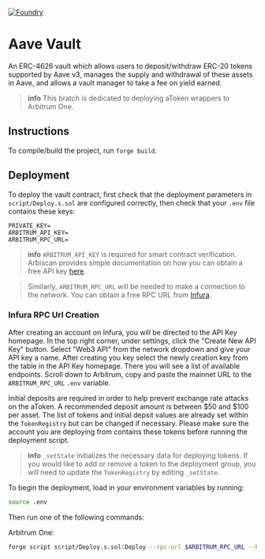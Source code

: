 [![Foundry][foundry-badge]][foundry]

[foundry]: https://getfoundry.sh/
[foundry-badge]: https://img.shields.io/badge/Built%20with-Foundry-FFDB1C.svg

# Aave Vault

An ERC-4626 vault which allows users to deposit/withdraw ERC-20 tokens supported by Aave v3, manages the supply and withdrawal of these assets in Aave, and allows a vault manager to take a fee on yield earned.

> **info**
> This bratch is dedicated to deploying aToken wrappers to Arbitrum One.

## Instructions

To compile/build the project, run `forge build`.

## Deployment

To deploy the vault contract, first check that the deployment parameters in `script/Deploy.s.sol` are configured correctly, then check that your `.env` file contains these keys:

```
PRIVATE_KEY=
ARBITRUM_API_KEY=
ARBITRUM_RPC_URL=
```

> **info**
> `ARBITRUM_API_KEY` is required for smart contract verification. Arbiscan provides simple documentation on how you can obtain a free API key [here](https://docs.arbiscan.io/getting-started/viewing-api-usage-statistics).

> Similarly, `ARBITRUM_RPC_URL` will be needed to make a connection to the network. You can obtain a free RPC URL from [Infura](https://app.infura.io/register).

### Infura RPC Url Creation
After creating an account on Infura, you will be directed to the API Key homepage. In the top right corner, under settings, click the "Create New API Key" button. Select "Web3 API" from the network dropdown and give your API key a name. After creating you key select the newly creation key from the table in the API Key homepage. There you will see a list of available endpoints. Scroll down to Arbitrum, copy and paste the mainnet URL to the `ARBITRUM_RPC_URL` `.env` variable.

Initial deposits are required in order to help prevent exchange rate attacks on the aToken. A recommended deposit amount is between $50 and $100 per asset. The list of tokens and initial depsit values are already set within the `TokenRegistry` but can be changed if necessary. Please make sure the account you are deploying from contains these tokens before running the deployment script.

> **info**
> `_setState` initializes the necessary data for deploying tokens. If you would like to add or remove a token to the deployment group, you will need to update the `TokenRegistry` by editing `_setState`.

To begin the deployment, load in your environment variables by running:

```bash
source .env
```

Then run one of the following commands:

Arbitrum One:

```bash
forge script script/Deploy.s.sol:Deploy --rpc-url $ARBITRUM_RPC_URL --broadcast --verify --legacy -vvvv
```
